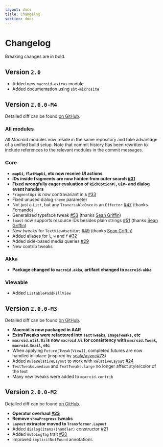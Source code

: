 ```yaml
---
layout: docs
title: Changelog
section: docs
---
```


# Changelog

Breaking changes are in bold.

## Version `2.0`

* Added new `macroid-extras` module
* Added documentation using `sbt-microsite`

## Version `2.0.0-M4`

Detailed diff can be found [on GitHub](https://github.com/macroid/macroid/compare/v2.0.0-M3...v2.0.0-M4).

### All modules

All *Macroid* modules now reside in the same repository and take advantage of a unified build setup.
Note that commit history has been rewritten to include references to the relevant modules in the commit messages.

### Core

* **`mapUi`, `flatMapUi`, etc now receive UI actions**
* **IDs inside fragments are now hidden from outer search [#31](https://github.com/macroid/macroid/issues/31)**
* **Fixed wrongfully eager evaluation of `RichOption#|`, `Ui#~` and dialog event handlers**
* `FragmentApi` is now contravariant in `A` [#33](https://github.com/macroid/macroid/issues/33)
* Fixed unused dialog `theme` parameter
* Not just a `List`, but any `TraversableOnce` is an `Effector` [#47](https://github.com/macroid/macroid/issues/47) (thanks [Fernando](https://github.com/Governa))
* Generalized typeface tweak [#53](https://github.com/macroid/macroid/issues/53) (thanks [Sean Griffin](https://github.com/sgrif))
* `toast` now supports resource IDs besides plain strings [#51](https://github.com/macroid/macroid/issues/51) (thanks [Sean Griffin](https://github.com/sgrif))
* New tweaks for `TextView#setHint` [#49](https://github.com/macroid/macroid/issues/49) (thanks [Sean Griffin](https://github.com/sgrif))
* Added aliases for `l`, `w` and `f` [#32](https://github.com/macroid/macroid/issues/32)
* Added side-based media queries [#29](https://github.com/macroid/macroid/issues/29)
* New contrib tweaks

### Akka

* **Package changed to `macroid.akka`, artifact changed to `macroid-akka`**

### Viewable

* Added `Listable#addFillView`

## Version `2.0.0-M3`

Detailed diff can be found [on GitHub](https://github.com/macroid/macroid/compare/v2.0.0-M2...v2.0.0-M3).

* **Macroid is now packaged in AAR**
* **ExtraTweaks were refactored into `TextTweaks`, `ImageTweaks`, etc**
* **`macroid.util.Ui` is now `macroid.Ui` for consistency with `macroid.Tweak`, `macroid.Snail`, etc**
* When applying `Future[Tweak[View]]`, completed futures are now handled in-place (inspired by [scala/async#73](https://github.com/scala/async/issues/73))
* Added `RuleRelativeLayout` to work with `RelativeLayout` [#24](https://github.com/macroid/macroid/issues/24)
* `TextTweaks.medium` and `TextTweaks.large` no longer affect style/color of the text
* Many new tweaks were added to `macroid.contrib`

## Version `2.0.0-M2`

Detailed diff can be found [on GitHub](https://github.com/macroid/macroid/compare/v2.0.0-M1...v2.0.0-M2).

* **Operator overhaul [#23](https://github.com/macroid/macroid/issues/23)**
* **Remove `showProgress` tweaks**
* **`Layout` extractor moved to `Transformer.Layout`**
* Added `dialog(items)(handler)` constructor [#21](https://github.com/macroid/macroid/issues/21)
* Added `AutoLogTag` trait [#20](https://github.com/macroid/macroid/issues/20)
* Improved `implicitNotFound` annotations